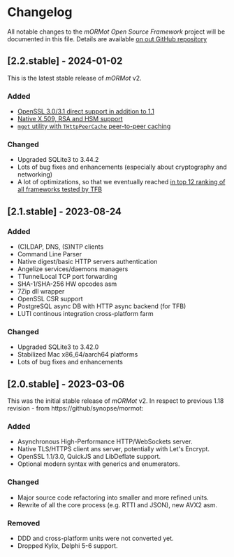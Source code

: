 # Changelog

All notable changes to the *mORMot Open Source Framework* project will be documented in this file.
Details are available [on out GitHub repository](https://github.com/synopse/mORMot2/commits/master)

## [2.2.stable] - 2024-01-02
This is the latest stable release of *mORMot* v2.
### Added
- [OpenSSL 3.0/3.1 direct support in addition to 1.1](https://blog.synopse.info/?post/2023/09/08/End-Of-Live-OpenSSL-1.1-vs-Slow-OpenSSL-3.0)
- [Native X.509, RSA and HSM support](https://blog.synopse.info/?post/2023/12/09/Native-X.509-and-RSA-Support)
- [`mget` utility with `THttpPeerCache` peer-to-peer caching](https://blog.synopse.info/?post/2024/01/01/Happy-New-Year-2024-and-Welcome-MGET)
### Changed
- Upgraded SQLite3 to 3.44.2
- Lots of bug fixes and enhancements (especially about cryptography and networking)
- A lot of optimizations, so that we eventually reached [in top 12 ranking of all frameworks tested by TFB](https://blog.synopse.info/?post/2023/10/31/Pascal-in-the-race%3A-TFB-Challenge-Benchmarks)

## [2.1.stable] - 2023-08-24
### Added
- (C)LDAP, DNS, (S)NTP clients
- Command Line Parser
- Native digest/basic HTTP servers authentication
- Angelize services/daemons managers
- TTunnelLocal TCP port forwarding
- SHA-1/SHA-256 HW opcodes asm
- 7Zip dll wrapper
- OpenSSL CSR support
- PostgreSQL async DB with HTTP async backend (for TFB)
- LUTI continous integration cross-platform farm
### Changed
- Upgraded SQLite3 to 3.42.0
- Stabilized Mac x86_64/aarch64 platforms
- Lots of bug fixes and enhancements

## [2.0.stable] - 2023-03-06
This was the initial stable release of *mORMot* v2.
In respect to previous 1.18 revision - from https://github/synopse/mormot:
### Added
- Asynchronous High-Performance HTTP/WebSockets server.
- Native TLS/HTTPS client ans server, potentially with Let's Encrypt.
- OpenSSL 1.1/3.0, QuickJS and LibDeflate support.
- Optional modern syntax with generics and enumerators.
### Changed
- Major source code refactoring into smaller and more refined units.
- Rewrite of all the core process (e.g. RTTI and JSON), new AVX2 asm.
### Removed
- DDD and cross-platform units were not converted yet.
- Dropped Kylix, Delphi 5-6 support.

